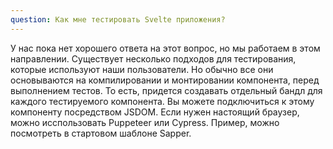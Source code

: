```yaml
---
question: Как мне тестировать Svelte приложения?
---
```

У нас пока нет хорошего ответа на этот вопрос, но мы работаем в этом направлении. Существует несколько подходов для тестирования, которые используют наши пользователи. Но обычно все они основываются на компилировании и монтировании компонента, перед выполнением тестов. То есть, придется создавать отдельный бандл для каждого тестируемого компонента. Вы можете подключиться к этому компоненту посредством JSDOM. Если нужен настоящий браузер, можно исспользовать Puppeteer или Cypress. Пример, можно посмотреть в стартовом шаблоне Sapper.
